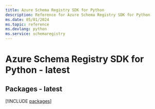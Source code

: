 ```yaml
---
title: Azure Schema Registry SDK for Python
description: Reference for Azure Schema Registry SDK for Python
ms.date: 05/01/2024
ms.topic: reference
ms.devlang: python
ms.service: schemaregistry
---
```

# Azure Schema Registry SDK for Python - latest
## Packages - latest
[!INCLUDE [packages](schema-registry-index.md)]